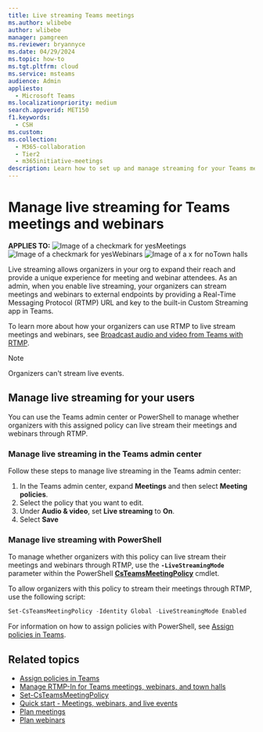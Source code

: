 ```yaml
---
title: Live streaming Teams meetings
ms.author: wlibebe
author: wlibebe
manager: pamgreen
ms.reviewer: bryannyce
ms.date: 04/29/2024
ms.topic: how-to
ms.tgt.pltfrm: cloud
ms.service: msteams
audience: Admin
appliesto: 
  - Microsoft Teams
ms.localizationpriority: medium
search.appverid: MET150
f1.keywords: 
  - CSH
ms.custom: 
ms.collection: 
  - M365-collaboration
  - Tier2
  - m365initiative-meetings
description: Learn how to set up and manage streaming for your Teams meetings.
---
```


# Manage live streaming for Teams meetings and webinars

**APPLIES TO:** ![Image of a checkmark for yes](/office/media/icons/success-teams.png)Meetings ![Image of a checkmark for yes](/office/media/icons/success-teams.png)Webinars ![Image of a x for no](/office/media/icons/cancel-teams.png)Town halls

Live streaming allows organizers in your org to expand their reach and provide a unique experience for meeting and webinar attendees. As an admin, when you enable live streaming, your organizers can stream meetings and webinars to external endpoints by providing a Real-Time Messaging Protocol (RTMP) URL and key to the built-in Custom Streaming app in Teams.

To learn more about how your organizers can use RTMP to live stream meetings and webinars, see [Broadcast audio and video from Teams with RTMP](https://support.microsoft.com/office/broadcast-audio-and-video-from-teams-with-rtmp-11d5707b-88bf-411c-aff1-f8d85cab58a0).

> [!NOTE]
> Organizers can't stream live events.

## Manage live streaming for your users

You can use the Teams admin center or PowerShell to manage whether organizers with this assigned policy can live stream their meetings and webinars through RTMP.

### Manage live streaming in the Teams admin center

Follow these steps to manage live streaming in the Teams admin center:

1. In the Teams admin center, expand **Meetings** and then select **Meeting policies**.
1. Select the policy that you want to edit.
1. Under **Audio & video**, set **Live streaming** to **On**.
1. Select **Save**

### Manage live streaming with PowerShell

To manage whether organizers with this policy can live stream their meetings and webinars through RTMP, use the **`-LiveStreamingMode`** parameter within the PowerShell [**CsTeamsMeetingPolicy**](/powershell/module/teams/set-csteamsmeetingpolicy) cmdlet.

To allow organizers with this policy to stream their meetings through RTMP, use the following script:

```PowerShell
Set-CsTeamsMeetingPolicy -Identity Global -LiveStreamingMode Enabled
```

For information on how to assign policies with PowerShell, see [Assign policies in Teams](policy-assignment-overview.md).

## Related topics

- [Assign policies in Teams](policy-assignment-overview.md)
- [Manage RTMP-In for Teams meetings, webinars, and town halls](meetings-rtmp-in.md)
- [Set-CsTeamsMeetingPolicy](/powershell/module/teams/set-csteamsmeetingpolicy)
- [Quick start - Meetings, webinars, and live events](quick-start-meetings-live-events.md)
- [Plan meetings](plan-meetings-external-participants.md)
- [Plan webinars](plan-webinars.md)
